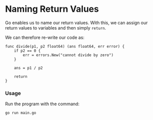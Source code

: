 # Naming Return Values

Go enables us to name our return values. With this, we can assign our return values to variables and then simply `return`.

We can therefore re-write our code as:

```
func divide(p1, p2 float64) (ans float64, err error) {
	if p2 == 0 {
		err = errors.New("cannot divide by zero")
	}

	ans = p1 / p2

	return
}
```

### Usage

Run the program with the command:

```
go run main.go
```
